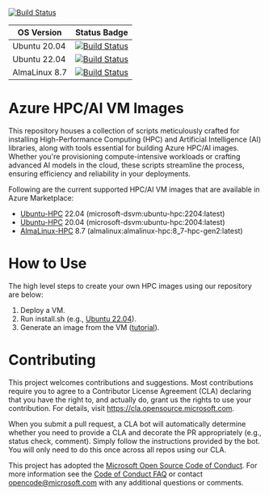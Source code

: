 [![Build Status](https://dev.azure.com/hpc-platform-team/hpc-image-val/_apis/build/status/hpc-image-build?branchName=master)](https://dev.azure.com/hpc-platform-team/hpc-image-val/_build/latest?definitionId=3&branchName=master)

|OS Version|Status Badge|
|----------|------------|
|Ubuntu 20.04|[![Build Status](https://dev.azure.com/hpc-platform-team/hpc-image-val/_apis/build/status/hpc-image-build?branchName=master&jobName=Validate_Virtual_Machine&configuration=Validate_Virtual_Machine%20ubuntu_20.04)](https://dev.azure.com/hpc-platform-team/hpc-image-val/_build/latest?definitionId=3&branchName=master)
|Ubuntu 22.04|[![Build Status](https://dev.azure.com/hpc-platform-team/hpc-image-val/_apis/build/status/hpc-image-build?branchName=master&jobName=Validate_Virtual_Machine&configuration=Validate_Virtual_Machine%20ubuntu_22.04)](https://dev.azure.com/hpc-platform-team/hpc-image-val/_build/latest?definitionId=3&branchName=master)
|AlmaLinux 8.7|[![Build Status](https://dev.azure.com/hpc-platform-team/hpc-image-val/_apis/build/status/hpc-image-build?branchName=master&jobName=Validate_Virtual_Machine&configuration=Validate_Virtual_Machine%20alma8.7)](https://dev.azure.com/hpc-platform-team/hpc-image-val/_build/latest?definitionId=3&branchName=master)

# Azure HPC/AI VM Images

This repository houses a collection of scripts meticulously crafted for installing High-Performance Computing (HPC) and Artificial Intelligence (AI) libraries, along with tools essential for building Azure HPC/AI images. Whether you're provisioning compute-intensive workloads or crafting advanced AI models in the cloud, these scripts streamline the process, ensuring efficiency and reliability in your deployments.

Following are the current supported HPC/AI VM images that are available in Azure Marketplace:
- [Ubuntu-HPC](https://azuremarketplace.microsoft.com/en-us/marketplace/apps/microsoft-dsvm.ubuntu-hpc) 22.04 (microsoft-dsvm:ubuntu-hpc:2204:latest)
- [Ubuntu-HPC](https://azuremarketplace.microsoft.com/en-us/marketplace/apps/microsoft-dsvm.ubuntu-hpc) 20.04 (microsoft-dsvm:ubuntu-hpc:2004:latest)
- [AlmaLinux-HPC](https://azuremarketplace.microsoft.com/en-us/marketplace/apps/almalinux.almalinux-hpc) 8.7 (almalinux:almalinux-hpc:8_7-hpc-gen2:latest)

# How to Use

The high level steps to create your own HPC images using our repository are below:
1. Deploy a VM.
2. Run install.sh (e.g., [Ubuntu 22.04](https://github.com/Azure/azhpc-images/blob/master/ubuntu/ubuntu-22.x/ubuntu-22.04-hpc/install.sh)).
3. Generate an image from the VM ([tutorial](https://learn.microsoft.com/en-us/azure/virtual-machines/linux/tutorial-custom-images)).

# Contributing

This project welcomes contributions and suggestions.  Most contributions require you to agree to a
Contributor License Agreement (CLA) declaring that you have the right to, and actually do, grant us
the rights to use your contribution. For details, visit https://cla.opensource.microsoft.com.

When you submit a pull request, a CLA bot will automatically determine whether you need to provide
a CLA and decorate the PR appropriately (e.g., status check, comment). Simply follow the instructions
provided by the bot. You will only need to do this once across all repos using our CLA.

This project has adopted the [Microsoft Open Source Code of Conduct](https://opensource.microsoft.com/codeofconduct/).
For more information see the [Code of Conduct FAQ](https://opensource.microsoft.com/codeofconduct/faq/) or
contact [opencode@microsoft.com](mailto:opencode@microsoft.com) with any additional questions or comments.
